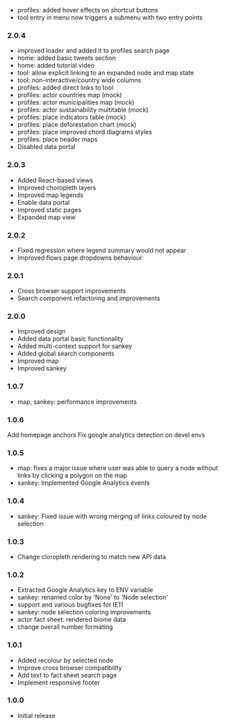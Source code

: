 - profiles: added hover effects on shortcut buttons
- tool entry in menu now triggers a submenu with two entry points

### 2.0.4
- improved loader and added it to profiles search page
- home: added basic tweets section
- home: added tutorial video
- tool: allow explicit linking to an expanded node and map state
- tool: non-interactive/country wide columns
- profiles: added direct links to tool
- profiles: actor countries map (mock)
- profiles: actor municipalities map (mock)
- profiles: actor sustainability multitable (mock)
- profiles: place indicators table (mock)
- profiles: place deforestation chart (mock)
- profiles: place improved chord diagrams styles
- profiles: place header maps
- Disabled data portal

### 2.0.3
- Added React-based views
- Improved choropleth layers
- Improved map legends
- Enable data portal
- Improved static pages
- Expanded map view

### 2.0.2
- Fixed regression where legend summary would not appear
- Improved flows page dropdowns behaviour

### 2.0.1
- Cross browser support improvements
- Search component refactoring and improvements

### 2.0.0
- Improved design
- Added data portal basic functionality
- Added multi-context support for sankey
- Added global search components
- Improved map
- Improved sankey

### 1.0.7
- map, sankey: performance improvements

### 1.0.6
Add homepage anchors
Fix google analytics detection on devel envs

### 1.0.5
- map: fixes a major issue where user was able to query a node without links by clicking a polygon on the map
- sankey: Implemented Google Analytics events

### 1.0.4
- sankey: Fixed issue with wrong merging of links coloured by node selection

### 1.0.3
- Change cloropleth rendering to match new API data

### 1.0.2
- Extracted Google Analytics key to ENV variable
- sankey: renamed color by 'None' to 'Node selection'
- support and various bugfixes for IE11
- sankey: node selection coloring improvements
- actor fact sheet: rendered biome data
- change overall number formating

### 1.0.1
- Added recolour by selected node
- Improve cross browser compatibility
- Add text to fact sheet search page
- Implement responsive footer

### 1.0.0
- Initial release
